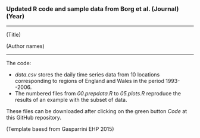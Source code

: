 
### Updated R code and sample data from Borg et al. (Journal) (Year)

--------------------------------------------------------------------------------

(Title)

(Author names)

--------------------------------------------------------------------------------

The code:

  * *data.csv* stores the daily time series data from 10 locations corresponding to regions of England and Wales in the period 1993--2006.
  * The numbered files from *00.prepdata.R* to *05.plots.R* reproduce the results of an example with the subset of data.
  
These files can be downloaded after clicking on the green button *Code* at this GitHub repository.

(Template baesd from Gasparrini EHP 2015)